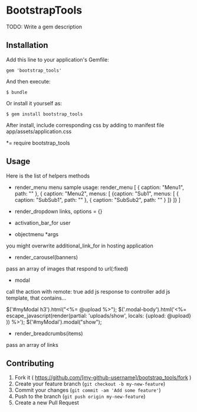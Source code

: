 # BootstrapTools

TODO: Write a gem description

## Installation

Add this line to your application's Gemfile:

    gem 'bootstrap_tools'

And then execute:

    $ bundle

Or install it yourself as:

    $ gem install bootstrap_tools

After install, include corresponding css by adding to manifest file app/assets/application.css

 *= require bootstrap_tools


## Usage

Here is the list of helpers methods

* render_menu menu
sample usage:
    render_menu [
      { caption: "Menu1", path: "" },
      { caption: "Menu2", menus: [
        {caption: "Sub1", menus: [
          { caption: "SubSub1", path: "" },
          { caption: "SubSub2", path: "" }
        ]}
      ]}
    ]

* render_dropdown links, options = {}

* activation_bar_for user

* objectmenu *args

you might overwrite additional_link_for in hosting application

* render_carousel(banners)

pass an array of images that respond to url(:fixed)

* modal

call the action with remote: true
add js response to controller
add js template, that contains...

  $('#myModal h3').html("<%= @upload %>");
  $('.modal-body').html('<%= escape_javascript(render(partial: 'uploads/show', locals: {upload: @upload} )) %>');
  $('#myModal').modal("show");

* render_breadcrumbs(items)

pass an array of links

## Contributing

1. Fork it ( https://github.com/[my-github-username]/bootstrap_tools/fork )
2. Create your feature branch (`git checkout -b my-new-feature`)
3. Commit your changes (`git commit -am 'Add some feature'`)
4. Push to the branch (`git push origin my-new-feature`)
5. Create a new Pull Request
